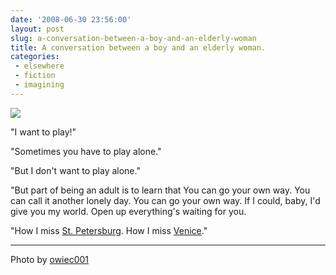 ```yaml
---
date: '2008-06-30 23:56:00'
layout: post
slug: a-conversation-between-a-boy-and-an-elderly-woman
title: A conversation between a boy and an elderly woman.
categories:
 - elsewhere
 - fiction
 - imagining
---
```


![](http://farm4.static.flickr.com/3011/2530839778_971bdc5c86_m.jpg)

"I want to play!"

"Sometimes you have to play alone."

"But I don't want to play alone."

"But part of being an adult is to learn that You can go your own way. You can call it another lonely day. You can go your own way. If I could, baby, I'd give you my world. Open up everything's waiting for you.

"How I miss [St. Petersburg](https://web.archive.org/web/20080420190435/http://www.alexeytitarenko.com/port_blackwhite.html). How I miss [Venice](https://web.archive.org/web/20080511143333/http://www.alexeytitarenko.com/port_venice.html)."

---

Photo by [owiec001](https://www.flickr.com/photos/27080966@N02/2530839778/)

